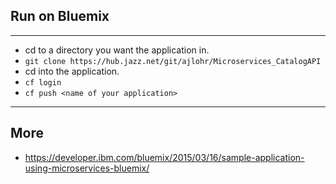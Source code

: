 ## Run on Bluemix
---
* cd to a directory you want the application in.
* ```git clone https://hub.jazz.net/git/ajlohr/Microservices_CatalogAPI```
* cd into the application.
* ```cf login```
* ```cf push <name of your application>```

---
## More
* https://developer.ibm.com/bluemix/2015/03/16/sample-application-using-microservices-bluemix/
